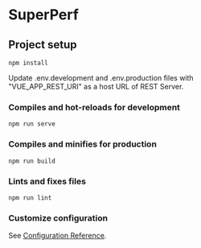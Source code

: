 # SuperPerf

## Project setup
```shell
npm install
```
Update .env.development and .env.production files with "VUE_APP_REST_URI" as a host URL of REST Server.

### Compiles and hot-reloads for development
```shell
npm run serve
```

### Compiles and minifies for production
```shell
npm run build
```

### Lints and fixes files
```shell
npm run lint
```

### Customize configuration
See [Configuration Reference](https://cli.vuejs.org/config/).
